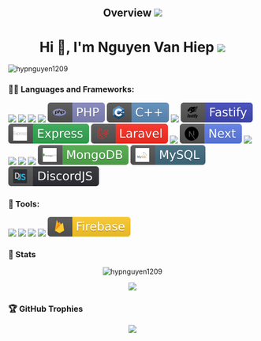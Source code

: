 <h2 align="center">Overview <img src="https://media.giphy.com/media/mGcNjsfWAjY5AEZNw6/giphy.gif" width="50"></h2>

<h1 align="center">Hi 👋, I'm Nguyen Van Hiep <img src="https://media.giphy.com/media/VgCDAzcKvsR6OM0uWg/giphy.gif" width="50"></h1>

<p align="left"><img src="https://komarev.com/ghpvc/?username=hypnguyen1209" alt="hypnguyen1209" /></p>

<h3 align="left">👨‍💻 Languages and Frameworks:</h3>

<p>
 
![](https://badges.aleen42.com/src/golang.svg)
![](https://badges.aleen42.com/src/javascript.svg)
![](https://badges.aleen42.com/src/node.svg)
![](https://badges.aleen42.com/src/python.svg)
![](/assets/php.svg)
![](/assets/cpp.svg)
![](https://badges.aleen42.com/src/java.svg)
![](/assets/fastify.svg)
![](/assets/express.svg)
![](/assets/laravel.svg)
![](https://badges.aleen42.com/src/chrome_extensions.svg)
![](/assets/nextjs.svg)
![](https://badges.aleen42.com/src/vue.svg)
![](https://badges.aleen42.com/src/vitejs.svg)
![](https://badges.aleen42.com/src/react.svg)
![](https://badges.aleen42.com/src/webpack.svg)
![](/assets/mongodb.svg)
![](/assets/mysql.svg)
![](/assets/discord-js.svg)
</p>

<h3 align="left">🔧 Tools:</h3>
<p>
 
![](https://badges.aleen42.com/src/visual_studio_code.svg)
![](https://badges.aleen42.com/src/docker.svg)
![](https://badges.aleen42.com/src/idea.svg)
![](https://badges.aleen42.com/src/elasticsearch.svg)
![](/assets/firebase.svg)
</p>
 
<h3>🎉 Stats</h3>
<p align="center">
<img src="https://github-readme-stats.vercel.app/api?username=hypnguyen1209&show_icons=true&theme=dracula&count_private=true" alt="hypnguyen1209">
</p>

<p align="center">
<img src="https://media.giphy.com/media/LmNwrBhejkK9EFP504/giphy.gif" width="200"></p>

<h3>🏆 GitHub Trophies</h3>

<p align="center"><img src="https://github-profile-trophy.vercel.app/?username=hypnguyen1209&theme=onedark&column=7"></p>
